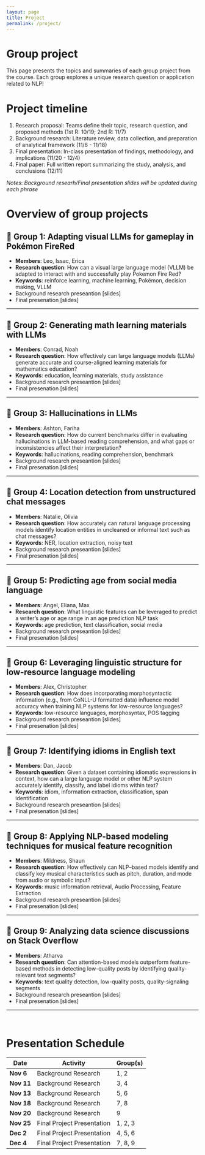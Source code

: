```yaml
---
layout: page
title: Project
permalink: /project/
---
```


# Group project

This page presents the topics and summaries of each group project from the course. Each group explores a unique research question or application related to NLP!

# Project timeline

1. Research proposal: Teams define their topic, research question, and proposed methods (1st R: 10/19; 2nd R: 11/7)   
2. Background research: Literature review, data collection, and preparation of analytical framework (11/6 - 11/18) 
3. Final presentation: In-class presentation of findings, methodology, and implications (11/20 - 12/4)
4. Final paper: Full written report summarizing the study, analysis, and conclusions (12/11)

*Notes*: *Background researh/Final presentation slides will be updated during each phrase*

# Overview of group projects

## 🔴 Group 1: Adapting visual LLMs for gameplay in Pokémon FireRed

- **Members**: Leo, Issac, Erica
- **Research question**: How can a visual large language model (VLLM) be adapted to interact with and successfully play Pokemon Fire Red?
- **Keywords**: reinforce learning, machine learning, Pokémon, decision making, VLLM
- Background research preseantion [slides]
- Final presenation [slides]

----

## 🔴 Group 2: Generating math learning materials with LLMs

- **Members**: Conrad, Noah
- **Research question**: How effectively can large language models (LLMs) generate accurate and course-aligned learning materials for mathematics education?
- **Keywords**: education, learning materials, study assistance
- Background research preseantion [slides]
- Final presenation [slides]

----

## 🔴 Group 3: Hallucinations in LLMs

- **Members**: Ashton, Fariha
- **Research question**: How do current benchmarks differ in evaluating hallucinations in LLM-based reading comprehension, and what gaps or inconsistencies affect their interpretation?
- **Keywords**: hallucinations, reading comprehension, benchmark
- Background research preseantion [slides]
- Final presenation [slides]

---

## 🔴 Group 4: Location detection from unstructured chat messages
- **Members**: Natalie, Olivia
- **Research question**: How accurately can natural language processing models identify location entities in uncleaned or informal text such as chat messages?
- **Keywords**: NER, location extraction, noisy text
- Background research preseantion [slides]
- Final presenation [slides]

---

## 🔴 Group 5: Predicting age from social media language
- **Members**: Angel, Eliana, Max 
- **Research question**: What linguistic features can be leveraged to predict a writer’s age or age range in an age prediction NLP task
- **Keywords**: age prediction, text classification, social media
- Background research preseantion [slides]
- Final presenation [slides]

---

## 🔴 Group 6: Leveraging linguistic structure for low-resource language modeling
- **Members**: Alex, Christopher
- **Research question**: How does incorporating morphosyntactic information (e.g., from CoNLL-U formatted data) influence model accuracy when training NLP systems for low-resource languages?
- **Keywords**: low-resource languages, morphosyntax, POS tagging
- Background research preseantion [slides]
- Final presenation [slides]

---

## 🔴 Group 7: Identifying idioms in English text
- **Members**: Dan, Jacob
- **Research question**: Given a dataset containing idiomatic expressions in context, how can a large language model or other NLP system accurately identify, classify, and label idioms within text?
- **Keywords**: idiom, information extraction, classification, span identification
- Background research preseantion [slides]
- Final presenation [slides]

---

## 🔴 Group 8: Applying NLP-based modeling techniques for musical feature recognition
- **Members**: Mildness, Shaun
- **Research question**: How effectively can NLP–based models identify and classify key musical characteristics such as pitch, duration, and mode from audio or symbolic input?
- **Keywords**: music information retrieval, Audio Processing, Feature Extraction
- Background research preseantion [slides]
- Final presenation [slides]

---

## 🔴 Group 9: Analyzing data science discussions on Stack Overflow
- **Members**: Atharva
- **Research question**: Can attention-based models outperform feature-based methods in detecting low-quality posts by identifying quality-relevant text segments?
- **Keywords**: text quality detection, low-quality posts, quality-signaling segments
- Background research preseantion [slides]
- Final presenation [slides]

---

<br>

# Presentation Schedule

| **Date**         | **Activity**               | **Group(s)** |
| ---------------- | -------------------------- | ------------ |
| **Nov 6**  | Background Research        | 1, 2         |
| **Nov 11** | Background Research        | 3, 4         |
| **Nov 13** | Background Research        | 5, 6         |
| **Nov 18** | Background Research        | 7, 8         |
| **Nov 20** | Background Research        | 9            |
| **Nov 25** | Final Project Presentation | 1, 2, 3      |
| **Dec 2**  | Final Project Presentation | 4, 5, 6      |
| **Dec 4**  | Final Project Presentation | 7, 8, 9      |
